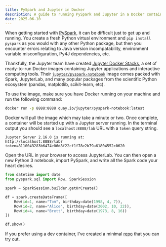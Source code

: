 ```yaml
---
title: PySpark and Jupyter in Docker
description: A guide to running PySpark and Jupyter in a Docker container.
date: 2025-06-10
---
```


When getting started with
[PySpark](https://spark.apache.org/docs/latest/api/python/index.html), it can be
difficult just to get up and running. You create a fresh Python virtual
environment and `pip install pyspark` as you would with any other Python
package, but then you encounter errors relating to Java version incompatability,
environment variable misconfiguration, Py4J dependencies, etc.

Thankfully, the Jupyter team have created
[Jupyter Docker Stacks](https://jupyter-docker-stacks.readthedocs.io/en/latest/),
a set of ready-to-run Docker images containing Jupyter applications and
interactive computing tools. Their
[`jupyter/pyspark-notebook`](https://jupyter-docker-stacks.readthedocs.io/en/latest/using/selecting.html#jupyter-pyspark-notebook)
image comes packed with Spark, JupyterLab, and many popular packages from the
scientific Python ecosystem (pandas, matplotlib, scikit-learn, etc).

To use the image, make sure you have Docker running on your machine and run the
following command:

```bash
docker run -p 8888:8888 quay.io/jupyter/pyspark-notebook:latest
```

Docker will pull the image which may take a minute or two. Once complete, a
container will be started up with a Jupyter server running. In the terminal
output you should see a `localhost:8888/lab` URL with a `token` query string.

```
Jupyter Server 2.16.0 is running at:
http://localhost:8888/lab?token=8110043283b6474e06d8f22cf1f78e2b79a61804552c0620
```

Open the URL in your browser to access JupyterLab. You can then open a new
Python 3 notebook, import PySpark, and write all the Spark code your heart
desires.

```python
from datetime import date
from pyspark.sql import Row, SparkSession

spark = SparkSession.builder.getOrCreate()

df = spark.createDataFrame([
    Row(id=1, name="Tom", birthday=date(1998, 4, 7)),
    Row(id=2, name="Alice", birthday=date(2002, 10, 22)),
    Row(id=4, name="Brett", birthday=date(1973, 8, 16))
])

df.show()
```

If you prefer using a dev container, I've created a minimal
[repo](https://github.com/esadek/pyspark-dev-container) that you can try out.
